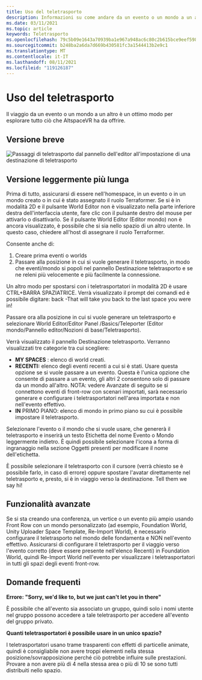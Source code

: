 ```yaml
---
title: Uso del teletrasporto
description: Informazioni su come andare da un evento o un mondo a un altro usando un teletrasporto in AltspaceVR.
ms.date: 03/11/2021
ms.topic: article
keywords: Teletrasporto
ms.openlocfilehash: 79c5b09e1643a70939ba1e967a948ac6c80c2b615bce9eef598d0e07b7722ea3
ms.sourcegitcommit: b248ba2a6da7d669b430581fc3a1544413b2e9c1
ms.translationtype: MT
ms.contentlocale: it-IT
ms.lasthandoff: 08/11/2021
ms.locfileid: "119126187"
---
```

# <a name="using-the-teleporter"></a>Uso del teletrasporto

Il viaggio da un evento o un mondo a un altro è un ottimo modo per esplorare tutto ciò che AltspaceVR ha da offrire.

## <a name="the-short-version"></a>Versione breve

![Passaggi di teletrasporto dal pannello dell'editor all'impostazione di una destinazione di teletrasporto](images/teleporter.png)

## <a name="the-slightly-longer-version"></a>Versione leggermente più lunga

Prima di tutto, assicurarsi di essere nell'homespace, in un evento o in un mondo creato o in cui è stato assegnato il ruolo Terraformer. Se si è in modalità 2D e il pulsante World Editor non è visualizzato nella parte inferiore destra dell'interfaccia utente, fare clic con il pulsante destro del mouse per attivarlo o disattivarlo. Se il pulsante World Editor (Editor mondo) non è ancora visualizzato, è possibile che si sia nello spazio di un altro utente. In questo caso, chiedere all'host di assegnare il ruolo Terraformer.

Consente anche di: 
1. Creare prima eventi o worlds
2. Passare alla posizione in cui si vuole generare il teletrasporto, in modo che eventi/mondo si popoli nel pannello Destinazione teletrasporto e se ne releni più velocemente e più facilmente la connessione.

Un altro modo per spostarsi con i teletrasportatori in modalità 2D è usare CTRL+BARRA SPAZIATRICE. Verrà visualizzato il prompt dei comandi ed è possibile digitare: back -That will take you back to the last space you were in! 

Passare ora alla posizione in cui si vuole generare un teletrasporto e selezionare World Editor/Editor Panel /Basics/Teleporter (Editor mondo/Pannello editor/Nozioni di base/Teletrasporto).

Verrà visualizzato il pannello Destinazione teletrasporto. Verranno visualizzati tre categorie tra cui scegliere:

* **MY SPACES** : elenco di world creati.
* **RECENTI:** elenco degli eventi recenti a cui si è stati. Usare questa opzione se si vuole passare a un evento. Questa è l'unica opzione che consente di passare a un evento, gli altri 2 consentono solo di passare da un mondo all'altro. NOTA: vedere Avanzate di seguito se si connettono eventi di front-row con scenari importati, sarà necessario generare e configurare i teletrasportatori nell'area importata e non nell'evento effettivo.
* **IN** PRIMO PIANO: elenco di mondo in primo piano su cui è possibile impostare il teletrasporto.

Selezionare l'evento o il mondo che si vuole usare, che genererà il teletrasporto e inserirà un testo Etichetta del nome Evento o Mondo leggermente indietro. È quindi possibile selezionare l'icona a forma di ingranaggio nella sezione Oggetti presenti per modificare il nome dell'etichetta.

È possibile selezionare il teletrasporto con il cursore (verrà chiesto se è possibile farlo, in caso di errore) oppure spostare l'avatar direttamente nel teletrasporto e, presto, si è in viaggio verso la destinazione. Tell them we say hi!

## <a name="advanced-features"></a>Funzionalità avanzate

Se si sta creando una conferenza, un vertice o un evento più ampio usando Front Row con un mondo personalizzato (ad esempio, Foundation World, Unity Uploader Space Template, Re-Import World), è necessario configurare il teletrasporto nel mondo delle fondamenta e NON nell'evento effettivo. Assicurarsi di configurare il teletrasporto per il viaggio verso l'evento corretto (deve essere presente nell'elenco Recenti) in Foundation World, quindi Re-Import World nell'evento per visualizzare i teletrasportatori in tutti gli spazi degli eventi front-row.

## <a name="faqs"></a>Domande frequenti

**Errore: "Sorry, we'd like to, but we just can't let you in there"**

È possibile che all'evento sia associato un gruppo, quindi solo i nomi utente nel gruppo possono accedere a tale teletrasporto per accedere all'evento del gruppo privato.

**Quanti teletrasportatori è possibile usare in un unico spazio?**

I teletrasportatori usano trame trasparenti con effetti di particelle animate, quindi è consigliabile non avere troppi elementi nella stessa posizione/sovrapposizione perché ciò potrebbe influire sulle prestazioni. Provare a non avere più di 4 nella stessa area o più di 10 se sono tutti distribuiti nello spazio.